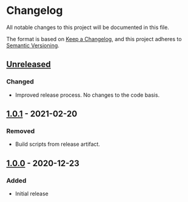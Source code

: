 # Changelog

All notable changes to this project will be documented in this file.

The format is based on [Keep a Changelog](https://keepachangelog.com/en/1.0.0/),
and this project adheres to [Semantic Versioning](https://semver.org/spec/v2.0.0.html).

## [Unreleased]

### Changed

-   Improved release process. No changes to the code basis.

## [1.0.1] - 2021-02-20

### Removed

-   Build scripts from release artifact.

## [1.0.0] - 2020-12-23

### Added

-   Initial release

[unreleased]: https://github.com/markuspoerschke/extractum/compare/1.0.2...HEAD
[1.0.2]: https://github.com/markuspoerschke/extractum/compare/1.0.1...1.0.2
[1.0.1]: https://github.com/markuspoerschke/extractum/compare/1.0.0...1.0.1
[1.0.0]: https://github.com/markuspoerschke/extractum/compare/471d591e9fe1aceec944860ce74c95807385f1f1...1.0.0
